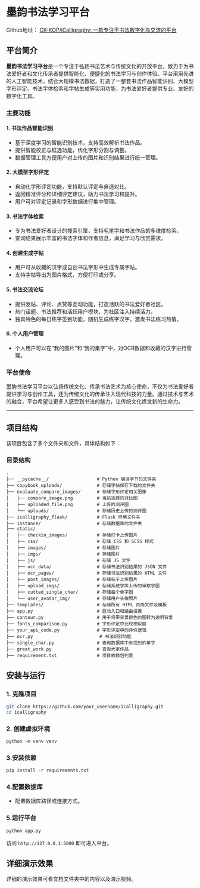 # 墨韵书法学习平台

Github地址： [CK-KOP/iCalligraphy: 一款专注于书法数字化与交流的平台](https://github.com/CK-KOP/iCalligraphy)

## 平台简介

**墨韵书法学习平台**是一个专注于弘扬书法艺术与传统文化的开放平台，致力于为书法爱好者和文化传承者提供智能化、便捷化的书法学习与创作体验。平台采用先进的人工智能技术，结合大规模书法数据，打造了一整套书法作品智能识别、大模型字形评定、书法字体检索和字帖生成等实用功能，为书法爱好者提供专业、友好的数字化工具。

### 主要功能

#### 1. 书法作品智能识别
- 基于深度学习的智能识别技术，支持高效解析书法作品。
- 提供智能校正与框选功能，优化字形分割与调整。
- 数据管理工具方便用户对上传的图片和识别结果进行统一管理。

#### 2. 大模型字形评定
- 自动化字形评定功能，支持默认评定与自选对比。
- 返回精准评分和详细评定建议，助力书法学习和提升。
- 用户可对评定记录和字形数据进行集中管理。

#### 3. 书法字体检索
- 专为书法爱好者设计的搜索引擎，支持毛笔字和书法作品的多维度检索。
- 查询结果展示丰富的书法字体和作者信息，满足学习与欣赏需求。

#### 4. 创建生成字帖
- 用户可从收藏的汉字或自创书法字形中生成专属字帖。
- 支持字帖导出为图片格式，方便打印或分享。

#### 5. 书法交流论坛
- 提供发帖、评论、点赞等互动功能，打造活跃的书法爱好者社区。
- 热门话题、书法推荐和活跃用户模块，为社区注入持续活力。
- 独具特色的每日练字签到功能，随机生成练字汉字，激发书法练习热情。

#### 6. 个人用户管理
- 个人用户可以在“我的图片”和“我的集字”中，对OCR数据和收藏的汉字进行管理。

### 平台使命
墨韵书法学习平台以弘扬传统文化、传承书法艺术为核心使命，不仅为书法爱好者提供学习与创作工具，还为传统文化的传承注入现代科技的力量。通过技术与艺术的融合，平台希望让更多人感受到书法的魅力，让传统文化焕发新的生命力。

---

## 项目结构

该项目包含了多个文件夹和文件，具体结构如下：

### 目录结构

```plaintext
.
├── __pycache__/                  # Python 编译字节码文件夹
├── copybook_uploads/             # 存储字帖保存下载的文件夹
├── evaluate_compare_images/      # 存储字形评定相关图像
│   ├── compare_image.png         # 当前选择的对比图
│   ├── uploaded_file.png         # 上传的测评图
│   └── uploads/                  # 存储历史上传的测评图
├── icalligraphy_flask/           # Flask 环境文件夹
├── instance/                     # 存储数据库的文件夹
├── static/
│   ├── checkin_images/           # 存储打卡上传图片
│   ├── css/                      # 存储 CSS 和 SCSS 样式
│   ├── images/                   # 存储图片
│   ├── imgs/                     # 存储图片
│   ├── js/                       # 存储 JS 文件
│   ├── ocr_data/                 # 存储书法识别结果的 JSON 文件
│   ├── ocr_pages/                # 存储书法识别结果的 HTML 文件
│   ├── post_images/              # 存储帖子上传图片
│   ├── upload_imgs/              # 存储系统字库上传的审核字图
│   ├── cutted_single_char/       # 存储每个单字图
│   └── user_avatar_img/          # 存储用户头像照片
├── templates/                    # 存储所有 HTML 页面文件及模板
├── app.py                        # 启动入口和路由设置
├── contour.py                    # 用于将带背景颜色的图转为透明背景
├── fonts_comparison.py           # 字形评定中比较相似度
├── your_api_code.py              # 字形评定中的评价逻辑
├── ocr.py                         # 书法识别功能
├── single_char.py                # 查询数据库中未找到的单字
├── great_work.py                 # 查询大家作品
├── requirement.txt               # 项目依赖包列表

```

## 安装与运行

### 1. 克隆项目
```bash
git clone https://github.com/your_username/icalligraphy.git
cd icalligraphy
```

### 2. 创建虚拟环境

```python
python -m venv venv
```

### 3.安装依赖

```python
pip install -r requirements.txt
```

### 4.配置数据库

- 配置数据库路径或连接方式。

### 5.运行平台

```python
python app.py
```

访问 `http://127.0.0.1:5000` 即可进入平台。



## 详细演示效果

详细的演示效果可看文档文件夹中的内容以及演示视频。
